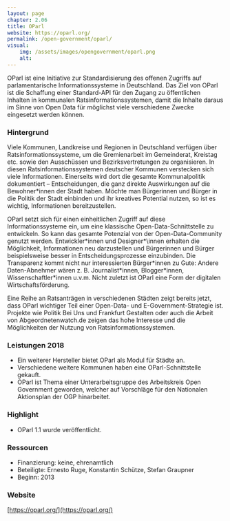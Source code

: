 ```yaml
---
layout: page
chapter: 2.06
title: OParl
website: https://oparl.org/
permalink: /open-government/oparl/
visual:
    img: /assets/images/opengovernment/oparl.png
    alt:
---
```


OParl ist eine Initiative zur Standardisierung des offenen Zugriffs auf parlamentarische Informationssysteme in Deutschland. Das Ziel von OParl ist die Schaffung einer Standard-API für den Zugang zu öffentlichen Inhalten in kommunalen Ratsinformationssystemen, damit die Inhalte daraus im Sinne von Open Data für möglichst viele verschiedene Zwecke eingesetzt werden können.

### Hintergrund

Viele Kommunen, Landkreise und Regionen in Deutschland verfügen über Ratsinformationssysteme, um die Gremienarbeit im Gemeinderat, Kreistag etc. sowie den Ausschüssen und Bezirksvertretungen zu organisieren. In diesen Ratsinformationssystemen deutscher Kommunen verstecken sich viele Informationen. Einerseits wird dort die gesamte Kommunalpolitik dokumentiert – Entscheidungen, die ganz direkte Auswirkungen auf die Bewohner\*innen der Stadt haben. Möchte man Bürgerinnen und Bürger in die Politik der Stadt einbinden und ihr kreatives Potential nutzen, so ist es wichtig, Informationen bereitzustellen.

OParl setzt sich für einen einheitlichen Zugriff auf diese Informationssysteme ein, um eine klassische Open-Data-Schnittstelle zu entwickeln. So kann das gesamte Potenzial von der Open-Data-Community genutzt werden. Entwickler\*innen und Designer*\innen erhalten die Möglichkeit, Informationen neu darzustellen und Bürgerinnen und Bürger beispielsweise besser in Entscheidungsprozesse einzubinden. Die Transparenz kommt nicht nur interessierten Bürger\*innen zu Gute: Andere Daten-Abnehmer wären z. B. Journalist\*innen, Blogger\*innen, Wissenschaftler\*innen u.v.m. Nicht zuletzt ist OParl eine Form der digitalen Wirtschaftsförderung.

Eine Reihe an Ratsanträgen in verschiedenen Städten zeigt bereits jetzt, dass OParl wichtiger Teil einer Open-Data- und E-Government-Strategie ist. Projekte wie Politik Bei Uns und Frankfurt Gestalten oder auch die Arbeit von Abgeordnetenwatch.de zeigen das hohe Interesse und die Möglichkeiten der Nutzung von Ratsinformationssystemen.

### Leistungen 2018

* Ein weiterer Hersteller bietet OParl als Modul für Städte an. 
* Verschiedene weitere Kommunen haben eine OParl-Schnittstelle gekauft. 
* OParl ist Thema einer Unterarbeitsgruppe des Arbeitskreis Open Government geworden, welcher auf Vorschläge für den Nationalen Aktionsplan der OGP hinarbeitet.

### Highlight

* OParl 1.1 wurde veröffentlicht. 



### Ressourcen

* Finanzierung: keine, ehrenamtlich
* Beteiligte: Ernesto Ruge, Konstantin Schütze, Stefan Graupner
* Beginn: 2013

### Website

[https://oparl.org/](https://oparl.org/)


